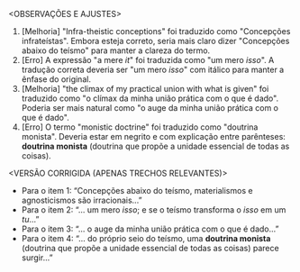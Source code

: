 <OBSERVAÇÕES E AJUSTES>
1. [Melhoria] "Infra-theistic conceptions" foi traduzido como "Concepções infrateístas". Embora esteja correto, seria mais claro dizer "Concepções abaixo do teísmo" para manter a clareza do termo.
2. [Erro] A expressão "a mere _it_" foi traduzida como "um mero _isso_". A tradução correta deveria ser "um mero _isso_" com itálico para manter a ênfase do original.
3. [Melhoria] "the climax of my practical union with what is given" foi traduzido como "o clímax da minha união prática com o que é dado". Poderia ser mais natural como "o auge da minha união prática com o que é dado".
4. [Erro] O termo "monistic doctrine" foi traduzido como "doutrina monista". Deveria estar em negrito e com explicação entre parênteses: **doutrina monista** (doutrina que propõe a unidade essencial de todas as coisas).

<VERSÃO CORRIGIDA (APENAS TRECHOS RELEVANTES)>
- Para o item 1: “Concepções abaixo do teísmo, materialismos e agnosticismos são irracionais...”
- Para o item 2: “... um mero _isso_; e se o teísmo transforma o _isso_ em um _tu_...”
- Para o item 3: “... o auge da minha união prática com o que é dado...”
- Para o item 4: “... do próprio seio do teísmo, uma **doutrina monista** (doutrina que propõe a unidade essencial de todas as coisas) parece surgir...”